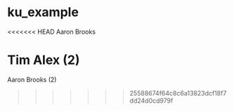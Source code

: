 # ku_example

<<<<<<< HEAD
Aaron Brooks

Tim Alex (2)
=======
Aaron Brooks (2)
>>>>>>> 25588674f64c8c6a13823dcf18f7dd24d0cd979f
